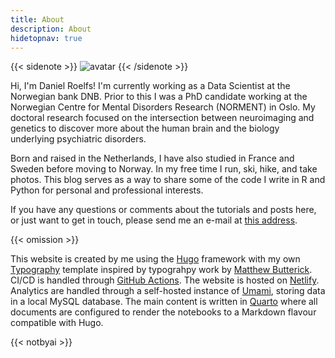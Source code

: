 ```yaml
---
title: About
description: About
hidetopnav: true
---
```



{{< sidenote >}}
![avatar](../../avatar.png)
{{< /sidenote >}}

Hi, I'm Daniel Roelfs! I'm currently working as a Data Scientist at the Norwegian bank DNB. Prior to this I was a PhD candidate working at the Norwegian Centre for Mental Disorders Research (NORMENT) in Oslo. My doctoral research focused on the intersection between neuroimaging and genetics to discover more about the human brain and the biology underlying psychiatric disorders.

Born and raised in the Netherlands, I have also studied in France and Sweden before moving to Norway. In my free time I run, ski, hike, and take photos. This blog serves as a way to share some of the code I write in R and Python for personal and professional interests.

If you have any questions or comments about the tutorials and posts here, or just want to get in touch, please send me an e-mail at [this address](mailto:answer_salt8f@icloud.com).

{{< omission >}}

This website is created by me using the [Hugo](https://gohugo.io) framework with my own [Typography](https://danielroelfs.github.io/hugo-theme-typography/) template inspired by typograhpy work by [Matthew Butterick](https://matthewbutterick.com). CI/CD is handled through [GitHub Actions](https://github.com/features/actions). The website is hosted on [Netlify](https://www.netlify.com). Analytics are handled through a self-hosted instance of [Umami](https://umami.is), storing data in a local MySQL database. The main content is written in [Quarto](https://quarto.org) where all documents are configured to render the notebooks to a Markdown flavour compatible with Hugo.

{{< notbyai >}}
